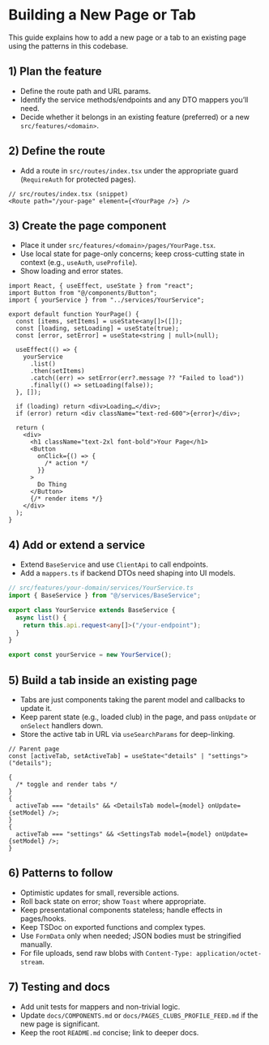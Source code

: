 # Building a New Page or Tab

This guide explains how to add a new page or a tab to an existing page using the patterns in this codebase.

## 1) Plan the feature

- Define the route path and URL params.
- Identify the service methods/endpoints and any DTO mappers you’ll need.
- Decide whether it belongs in an existing feature (preferred) or a new `src/features/<domain>`.

## 2) Define the route

- Add a route in `src/routes/index.tsx` under the appropriate guard (`RequireAuth` for protected pages).

```tsx
// src/routes/index.tsx (snippet)
<Route path="/your-page" element={<YourPage />} />
```

## 3) Create the page component

- Place it under `src/features/<domain>/pages/YourPage.tsx`.
- Use local state for page-only concerns; keep cross-cutting state in context (e.g., `useAuth`, `useProfile`).
- Show loading and error states.

```tsx
import React, { useEffect, useState } from "react";
import Button from "@/components/Button";
import { yourService } from "../services/YourService";

export default function YourPage() {
  const [items, setItems] = useState<any[]>([]);
  const [loading, setLoading] = useState(true);
  const [error, setError] = useState<string | null>(null);

  useEffect(() => {
    yourService
      .list()
      .then(setItems)
      .catch((err) => setError(err?.message ?? "Failed to load"))
      .finally(() => setLoading(false));
  }, []);

  if (loading) return <div>Loading…</div>;
  if (error) return <div className="text-red-600">{error}</div>;

  return (
    <div>
      <h1 className="text-2xl font-bold">Your Page</h1>
      <Button
        onClick={() => {
          /* action */
        }}
      >
        Do Thing
      </Button>
      {/* render items */}
    </div>
  );
}
```

## 4) Add or extend a service

- Extend `BaseService` and use `ClientApi` to call endpoints.
- Add a `mappers.ts` if backend DTOs need shaping into UI models.

```ts
// src/features/your-domain/services/YourService.ts
import { BaseService } from "@/services/BaseService";

export class YourService extends BaseService {
  async list() {
    return this.api.request<any[]>("/your-endpoint");
  }
}

export const yourService = new YourService();
```

## 5) Build a tab inside an existing page

- Tabs are just components taking the parent model and callbacks to update it.
- Keep parent state (e.g., loaded club) in the page, and pass `onUpdate` or `onSelect` handlers down.
- Store the active tab in URL via `useSearchParams` for deep-linking.

```tsx
// Parent page
const [activeTab, setActiveTab] = useState<"details" | "settings">("details");

{
  /* toggle and render tabs */
}
{
  activeTab === "details" && <DetailsTab model={model} onUpdate={setModel} />;
}
{
  activeTab === "settings" && <SettingsTab model={model} onUpdate={setModel} />;
}
```

## 6) Patterns to follow

- Optimistic updates for small, reversible actions.
- Roll back state on error; show `Toast` where appropriate.
- Keep presentational components stateless; handle effects in pages/hooks.
- Keep TSDoc on exported functions and complex types.
- Use `FormData` only when needed; JSON bodies must be stringified manually.
- For file uploads, send raw blobs with `Content-Type: application/octet-stream`.

## 7) Testing and docs

- Add unit tests for mappers and non-trivial logic.
- Update `docs/COMPONENTS.md` or `docs/PAGES_CLUBS_PROFILE_FEED.md` if the new page is significant.
- Keep the root `README.md` concise; link to deeper docs.

